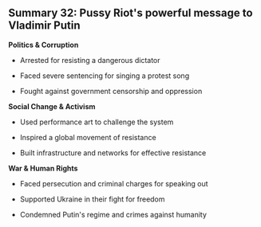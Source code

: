 ## Summary 32: Pussy Riot's powerful message to Vladimir Putin

**Politics & Corruption**

- Arrested for resisting a dangerous dictator
- Faced severe sentencing for singing a protest song
- Fought against government censorship and oppression

**Social Change & Activism**

- Used performance art to challenge the system
- Inspired a global movement of resistance
- Built infrastructure and networks for effective resistance

**War & Human Rights**

- Faced persecution and criminal charges for speaking out
- Supported Ukraine in their fight for freedom
- Condemned Putin's regime and crimes against humanity